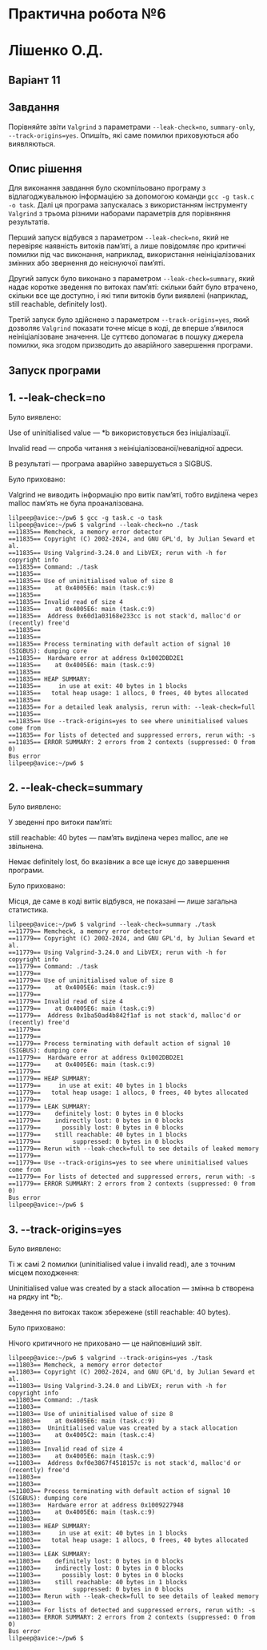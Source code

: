 # Практична робота №6
# Лiшенко О.Д.
## Варiант 11
## Завдання 

Порівняйте звіти `Valgrind` з параметрами `--leak-check=no`, `summary-only`, `--track-origins=yes`. Опишіть, які саме помилки приховуються або виявляються.

## Опис рішення

Для виконання завдання було скомпільовано програму з відлагоджувальною інформацією за допомогою команди `gcc -g task.c -o task`. Далі ця програма запускалась з використанням інструменту `Valgrind` з трьома різними наборами параметрів для порівняння результатів.

Перший запуск відбувся з параметром `--leak-check=no`, який не перевіряє наявність витоків пам’яті, а лише повідомляє про критичні помилки під час виконання, наприклад, використання неініціалізованих змінних або звернення до неіснуючої пам’яті.

Другий запуск було виконано з параметром `--leak-check=summary`, який надає коротке зведення по витоках пам’яті: скільки байт було втрачено, скільки все ще доступно, і які типи витоків були виявлені (наприклад, still reachable, definitely lost).

Третій запуск було здійснено з параметром `--track-origins=yes`, який дозволяє `Valgrind` показати точне місце в коді, де вперше з’явилося неініціалізоване значення. Це суттєво допомагає в пошуку джерела помилки, яка згодом призводить до аварійного завершення програми.




## Запуск програми

## 1. --leak-check=no

Було виявлено:

Use of uninitialised value — *b використовується без ініціалізації.

Invalid read — спроба читання з неініціалізованої/невалідної адреси.

В результаті — програма аварійно завершується з SIGBUS.

Було приховано:

Valgrind не виводить інформацію про витік пам’яті, тобто виділена через malloc пам’ять не була проаналізована.


``` 
lilpeep@avice:~/pw6 $ gcc -g task.c -o task
lilpeep@avice:~/pw6 $ valgrind --leak-check=no ./task
==11835== Memcheck, a memory error detector
==11835== Copyright (C) 2002-2024, and GNU GPL'd, by Julian Seward et al.
==11835== Using Valgrind-3.24.0 and LibVEX; rerun with -h for copyright info
==11835== Command: ./task
==11835== 
==11835== Use of uninitialised value of size 8
==11835==    at 0x4005E6: main (task.c:9)
==11835== 
==11835== Invalid read of size 4
==11835==    at 0x4005E6: main (task.c:9)
==11835==  Address 0x60d1a03168e233cc is not stack'd, malloc'd or (recently) free'd
==11835== 
==11835== 
==11835== Process terminating with default action of signal 10 (SIGBUS): dumping core
==11835==  Hardware error at address 0x1002DBD2E1
==11835==    at 0x4005E6: main (task.c:9)
==11835== 
==11835== HEAP SUMMARY:
==11835==     in use at exit: 40 bytes in 1 blocks
==11835==   total heap usage: 1 allocs, 0 frees, 40 bytes allocated
==11835== 
==11835== For a detailed leak analysis, rerun with: --leak-check=full
==11835== 
==11835== Use --track-origins=yes to see where uninitialised values come from
==11835== For lists of detected and suppressed errors, rerun with: -s
==11835== ERROR SUMMARY: 2 errors from 2 contexts (suppressed: 0 from 0)
Bus error
lilpeep@avice:~/pw6 $ 
```

## 2. --leak-check=summary

Було виявлено:

У зведенні про витоки пам’яті:

still reachable: 40 bytes — пам’ять виділена через malloc, але не звільнена.

Немає definitely lost, бо вказівник a все ще існує до завершення програми.

Було приховано:

Місця, де саме в коді витік відбувся, не показані — лише загальна статистика.


```
lilpeep@avice:~/pw6 $ valgrind --leak-check=summary ./task
==11779== Memcheck, a memory error detector
==11779== Copyright (C) 2002-2024, and GNU GPL'd, by Julian Seward et al.
==11779== Using Valgrind-3.24.0 and LibVEX; rerun with -h for copyright info
==11779== Command: ./task
==11779== 
==11779== Use of uninitialised value of size 8
==11779==    at 0x4005E6: main (task.c:9)
==11779== 
==11779== Invalid read of size 4
==11779==    at 0x4005E6: main (task.c:9)
==11779==  Address 0x1ba50ad4b842f1af is not stack'd, malloc'd or (recently) free'd
==11779== 
==11779== 
==11779== Process terminating with default action of signal 10 (SIGBUS): dumping core
==11779==  Hardware error at address 0x1002DBD2E1
==11779==    at 0x4005E6: main (task.c:9)
==11779== 
==11779== HEAP SUMMARY:
==11779==     in use at exit: 40 bytes in 1 blocks
==11779==   total heap usage: 1 allocs, 0 frees, 40 bytes allocated
==11779== 
==11779== LEAK SUMMARY:
==11779==    definitely lost: 0 bytes in 0 blocks
==11779==    indirectly lost: 0 bytes in 0 blocks
==11779==      possibly lost: 0 bytes in 0 blocks
==11779==    still reachable: 40 bytes in 1 blocks
==11779==         suppressed: 0 bytes in 0 blocks
==11779== Rerun with --leak-check=full to see details of leaked memory
==11779== 
==11779== Use --track-origins=yes to see where uninitialised values come from
==11779== For lists of detected and suppressed errors, rerun with: -s
==11779== ERROR SUMMARY: 2 errors from 2 contexts (suppressed: 0 from 0)
Bus error
lilpeep@avice:~/pw6 $ 
```

## 3. --track-origins=yes

Було виявлено:

Ті ж самі 2 помилки (uninitialised value і invalid read), але з точним місцем походження:

Uninitialised value was created by a stack allocation — змінна b створена на рядку int *b;.

Зведення по витоках також збережене (still reachable: 40 bytes).

Було приховано:

Нічого критичного не приховано — це найповніший звіт.


```
lilpeep@avice:~/pw6 $ valgrind --track-origins=yes ./task
==11803== Memcheck, a memory error detector
==11803== Copyright (C) 2002-2024, and GNU GPL'd, by Julian Seward et al.
==11803== Using Valgrind-3.24.0 and LibVEX; rerun with -h for copyright info
==11803== Command: ./task
==11803== 
==11803== Use of uninitialised value of size 8
==11803==    at 0x4005E6: main (task.c:9)
==11803==  Uninitialised value was created by a stack allocation
==11803==    at 0x4005C2: main (task.c:4)
==11803== 
==11803== Invalid read of size 4
==11803==    at 0x4005E6: main (task.c:9)
==11803==  Address 0xf0e3867f4518157c is not stack'd, malloc'd or (recently) free'd
==11803== 
==11803== 
==11803== Process terminating with default action of signal 10 (SIGBUS): dumping core
==11803==  Hardware error at address 0x1009227948
==11803==    at 0x4005E6: main (task.c:9)
==11803== 
==11803== HEAP SUMMARY:
==11803==     in use at exit: 40 bytes in 1 blocks
==11803==   total heap usage: 1 allocs, 0 frees, 40 bytes allocated
==11803== 
==11803== LEAK SUMMARY:
==11803==    definitely lost: 0 bytes in 0 blocks
==11803==    indirectly lost: 0 bytes in 0 blocks
==11803==      possibly lost: 0 bytes in 0 blocks
==11803==    still reachable: 40 bytes in 1 blocks
==11803==         suppressed: 0 bytes in 0 blocks
==11803== Rerun with --leak-check=full to see details of leaked memory
==11803== 
==11803== For lists of detected and suppressed errors, rerun with: -s
==11803== ERROR SUMMARY: 2 errors from 2 contexts (suppressed: 0 from 0)
Bus error
lilpeep@avice:~/pw6 $ 
```

